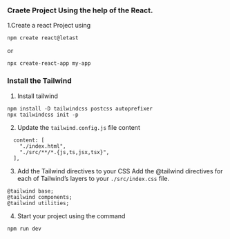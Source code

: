 ### Craete Project Using the help of the React.

1.Create a react Project using 

```
npm create react@letast
```
or

```
npx create-react-app my-app
```
### Install the Tailwind
1. Install tailwind
```
npm install -D tailwindcss postcss autoprefixer
npx tailwindcss init -p
```
2. Update the `tailwind.config.js` file content

```
  content: [
    "./index.html",
    "./src/**/*.{js,ts,jsx,tsx}",
  ],
```

3. Add the Tailwind directives to your CSS
   Add the @tailwind directives for each of Tailwind’s layers to your `./src/index.css` file.

```
@tailwind base;
@tailwind components;
@tailwind utilities;
```

4. Start your project using the command

```
npm run dev
```
